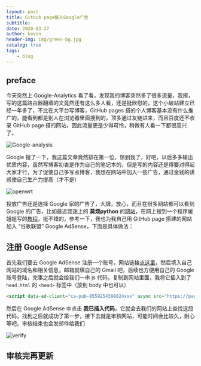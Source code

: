 ```yaml
---
layout: post
title: GitHub page接入Google广告
subtitle: 
date: 2020-03-27
author: kevin
header-img: img/green-bg.jpg
catalog: true
tags:
    - blog
---
```






## preface



今天突然上 Google-Analytics 看了看，发现我的博客突然多了很多流量，我擦，写的这篇路由器翻墙的文竟然还有这么多人看，还是挺欣慰的，这个小破站建立已经一年多了，不比在大平台写博客，GitHub pages 搭的个人博客基本没有什么推广的，能看到都是别人在浏览器里面搜到的，顶多通过友链进来，而且百度还不收录 GitHub page 搭的网站，因此流量更是少得可怜，稍微有人看一下都很高兴了。



![Google-analysis](https://i.loli.net/2020/03/28/TJ5DlApf36HXnLd.jpg)



Google 搜了一下，我这篇文章竟然排在第一位，惊到我了，好吧，以后多多输出优质内容，虽然写博客初衷是作为自己的笔记本的，但是写的内容还是得要对得起大家才行，为了促使自己多写点博客，我想在网站中加入一些广告，通过金钱的诱惑使自己生产力提高（才不是）



![openwrt](https://i.loli.net/2020/03/28/XpndHVQzBAPI2UL.jpg)



投放广告还是选择 Google 家的广告了，大牌，放心，而且在很多网站都可以看到 Google 的广告，比如最近我迷上的 **莫烦python** 的[网站](https://morvanzhou.github.io)，在网上搜到一个程序媛姐姐写的[教程](http://codewithzhangyi.com/2019/11/06/google-adsense/)，挺不错的，参考一下，我也为我自己用 GitHub page 搭建的网站加入 “谷歌联盟” Google AdSense，下面是具体做法：



## 注册 Google AdSense



首先我们要去 Google AdSense 注册一个账号，网站链接[点这里](https://www.google.com/adsense)，然后填入自己网站的域名和相关信息，邮箱就填自己的 Gmail 吧，后续也方便用自己的 Google 账号登陆，完事之后就会给我们一串 js 代码，复制到网站里面，我将它插入到了 `head.html` 的 `<head>` 标签中（放到 body 中也可以）



```html
<script data-ad-client="ca-pub-8559254398024xxx" async src="https://pagead2.googlesyndication.com/pagead/js/adsbygoogle.js"></script>
```



然后在 Google AdSense 中点击 **我已插入代码**，它就会去我们的网站上查找这段代码，找到之后就成功了第一步，接下去就是审核网站，可能时间会比较久，耐心等吧，审核结束也会发邮件给我们



![verify](https://i.loli.net/2020/03/28/loJW8C1IpvAqRTX.jpg)



## 审核完再更新

